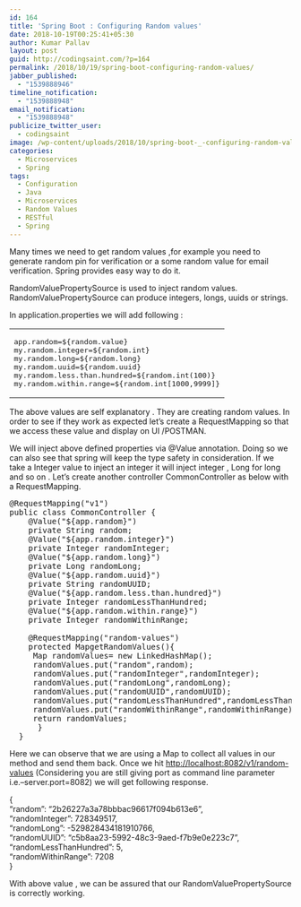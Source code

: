 ```yaml
---
id: 164
title: 'Spring Boot : Configuring Random values'
date: 2018-10-19T00:25:41+05:30
author: Kumar Pallav
layout: post
guid: http://codingsaint.com/?p=164
permalink: /2018/10/19/spring-boot-configuring-random-values/
jabber_published:
  - "1539888946"
timeline_notification:
  - "1539888948"
email_notification:
  - "1539888948"
publicize_twitter_user:
  - codingsaint
image: /wp-content/uploads/2018/10/spring-boot-_-configuring-random-values.png
categories:
  - Microservices
  - Spring
tags:
  - Configuration
  - Java
  - Microservices
  - Random Values
  - RESTful
  - Spring
---
```

Many times we need to get random values ,for example you need to generate random pin for verification or a some random value for email verification. Spring provides easy way to do it.

RandomValuePropertySource is used to inject random values. RandomValuePropertySource can produce integers, longs, uuids or strings.

In application.properties we will add following :

<table>
  <tr>
    <td>
      <pre class="brush: plain; title: ; notranslate" title="">
app.random=${random.value}
my.random.integer=${random.int}
my.random.long=${random.long}
my.random.uuid=${random.uuid}
my.random.less.than.hundred=${random.int(100)}
my.random.within.range=${random.int[1000,9999]}
</pre>
    </td>
  </tr>
</table>

The above values are self explanatory . They are creating random values. In order to see if they work as expected let’s create a RequestMapping so that we access these value and display on UI /POSTMAN.

We will inject above defined properties via @Value annotation. Doing so we can also see that spring will keep the type safety in consideration. If we take a Integer value to inject an integer it will inject integer , Long for long and so on . Let’s create another controller CommonController as below with a RequestMapping.

<pre class="brush: java; title: ; notranslate" title="">@RequestMapping("v1")
public class CommonController {
	@Value("${app.random}")
	private String random;
	@Value("${app.random.integer}")
	private Integer randomInteger;
	@Value("${app.random.long}")
	private Long randomLong;
	@Value("${app.random.uuid}")
	private String randomUUID;
	@Value("${app.random.less.than.hundred}")
	private Integer randomLessThanHundred;
	@Value("${app.random.within.range}")
	private Integer randomWithinRange;

	@RequestMapping("random-values")
	protected MapgetRandomValues(){
	 Map randomValues= new LinkedHashMap();
	 randomValues.put("random",random);
	 randomValues.put("randomInteger",randomInteger);
	 randomValues.put("randomLong",randomLong);
	 randomValues.put("randomUUID",randomUUID);
	 randomValues.put("randomLessThanHundred",randomLessThanHundred);
	 randomValues.put("randomWithinRange",randomWithinRange);
	 return randomValues;
      }
  }
</pre>

Here we can observe that we are using a Map to collect all values in our method and send them back. Once we hit <a href="http://localhost:8082/v1/random-values" rel="nofollow">http://localhost:8082/v1/random-values</a> (Considering you are still giving port as command line parameter i.e.&#8211;server.port=8082) we will get following response.

{  
&#8220;random&#8221;: &#8220;2b26227a3a78bbbac96617f094b613e6&#8221;,  
&#8220;randomInteger&#8221;: 728349517,  
&#8220;randomLong&#8221;: -529828434181910766,  
&#8220;randomUUID&#8221;: &#8220;c5b8aa23-5992-48c3-9aed-f7b9e0e223c7&#8221;,  
&#8220;randomLessThanHundred&#8221;: 5,  
&#8220;randomWithinRange&#8221;: 7208  
}

With above value , we can be assured that our RandomValuePropertySource is correctly working.